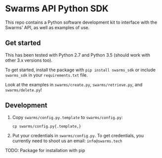 Swarms API Python SDK
=====================

This repo contains a Python software development kit to interface with the Swarms' API, as well as examples of use.

Get started
-----------

This has been tested with Python 2.7 and Python 3.5 (should work with other 3.x versions too).

To get started, install the package with `pip install swarms_sdk` or include `swarms_sdk` in your `requirements.txt` file.

Look at the examples in `swarms/create.py`, `swarms/retrieve.py`, and `swarms/delete.py`!

Development
-----------

1. Copy `swarms/config.py.template` to `swarms/config.py`:
    ```
    cp swarms/config.py{.template,}
    ```
2. Put your credentials in `swarms/config.py`. To get credentials, you currently need to shoot us an email: `info@swarms.tech`


TODO: Package for installation with pip

